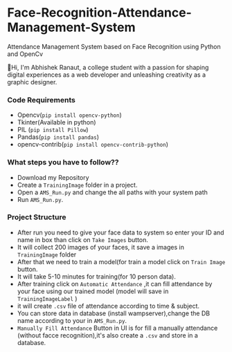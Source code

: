 # Face-Recognition-Attendance-Management-System

Attendance Management System based on Face Recognition using Python and OpenCv

👋Hi, I'm Abhishek Ranaut, a college student with a passion for shaping digital experiences as a web developer and unleashing creativity as a graphic designer.

### Code Requirements

- Opencv(`pip install opencv-python`)
- Tkinter(Available in python)
- PIL (`pip install Pillow`)
- Pandas(`pip install pandas`)
- opencv-contrib(`pip install opencv-contrib-python`)

### What steps you have to follow??

- Download my Repository
- Create a `TrainingImage` folder in a project.
- Open a `AMS_Run.py` and change the all paths with your system path
- Run `AMS_Run.py`.

### Project Structure

- After run you need to give your face data to system so enter your ID and name in box than click on `Take Images` button.
- It will collect 200 images of your faces, it save a images in `TrainingImage` folder
- After that we need to train a model(for train a model click on `Train Image` button.
- It will take 5-10 minutes for training(for 10 person data).
- After training click on `Automatic Attendance` ,it can fill attendance by your face using our trained model (model will save in `TrainingImageLabel` )
- it will create `.csv` file of attendance according to time & subject.
- You can store data in database (install wampserver),change the DB name according to your in `AMS_Run.py`.
- `Manually Fill Attendance` Button in UI is for fill a manually attendance (without facce recognition),it's also create a `.csv` and store in a database.
